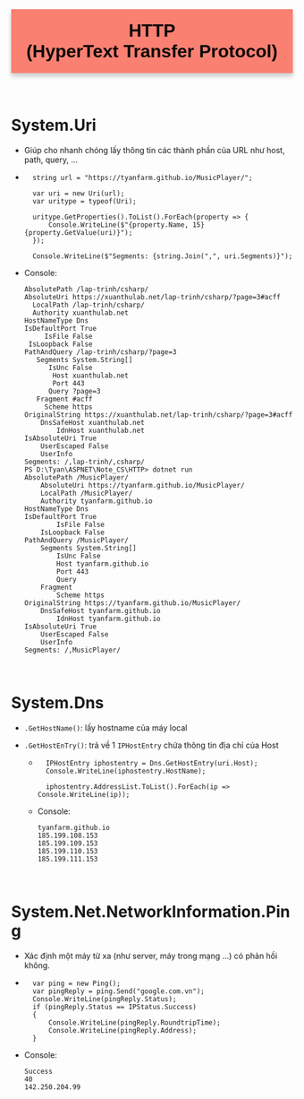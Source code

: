 <div style="text-align: center; background-color: salmon; font-family: 'Trebuchet MS', Arial, sans-serif; color:  #0D0907; padding: 5px; font-size: 32px; padding:20px; font-weight: bold; border-radius: 0 0 0 0; box-shadow: 0px 6px 8px rgba(0, 0, 0, 0.2);margin-bottom: 20px;">
<div>HTTP</div>
<div>(HyperText Transfer Protocol)</div>
</div>

<br/>

# System.Uri
- Giúp cho nhanh chóng lấy thông tin các thành phần của URL như host, path, query, ...

- ```
    string url = "https://tyanfarm.github.io/MusicPlayer/";

    var uri = new Uri(url);
    var uritype = typeof(Uri);

    uritype.GetProperties().ToList().ForEach(property => {
        Console.WriteLine($"{property.Name, 15} {property.GetValue(uri)}");
    });

    Console.WriteLine($"Segments: {string.Join(",", uri.Segments)}");
- Console:
    ```
    AbsolutePath /lap-trinh/csharp/
    AbsoluteUri https://xuanthulab.net/lap-trinh/csharp/?page=3#acff
      LocalPath /lap-trinh/csharp/
      Authority xuanthulab.net
   HostNameType Dns
  IsDefaultPort True
         IsFile False
     IsLoopback False
   PathAndQuery /lap-trinh/csharp/?page=3
       Segments System.String[]
          IsUnc False
           Host xuanthulab.net
           Port 443
          Query ?page=3
       Fragment #acff
         Scheme https
    OriginalString https://xuanthulab.net/lap-trinh/csharp/?page=3#acff
        DnsSafeHost xuanthulab.net
            IdnHost xuanthulab.net
    IsAbsoluteUri True
        UserEscaped False
        UserInfo
    Segments: /,lap-trinh/,csharp/
    PS D:\Tyan\ASPNET\Note_CS\HTTP> dotnet run
    AbsolutePath /MusicPlayer/
        AbsoluteUri https://tyanfarm.github.io/MusicPlayer/
        LocalPath /MusicPlayer/
        Authority tyanfarm.github.io
    HostNameType Dns
    IsDefaultPort True
            IsFile False
        IsLoopback False
    PathAndQuery /MusicPlayer/
        Segments System.String[]   
            IsUnc False
            Host tyanfarm.github.io
            Port 443
            Query
        Fragment
            Scheme https
    OriginalString https://tyanfarm.github.io/MusicPlayer/
        DnsSafeHost tyanfarm.github.io
            IdnHost tyanfarm.github.io
    IsAbsoluteUri True
        UserEscaped False
        UserInfo
    Segments: /,MusicPlayer/
<br/>

# System.Dns
- `.GetHostName()`: lấy hostname của máy local

- `.GetHostEnTry()`: trả về 1 `IPHostEntry` chứa thông tin địa chỉ của Host
    + ```
        IPHostEntry iphostentry = Dns.GetHostEntry(uri.Host);
        Console.WriteLine(iphostentry.HostName);

        iphostentry.AddressList.ToList().ForEach(ip => Console.WriteLine(ip));
    + Console:
        ```
        tyanfarm.github.io
        185.199.108.153
        185.199.109.153
        185.199.110.153
        185.199.111.153
<br/>

# System.Net.NetworkInformation.Ping
- Xác định một máy từ xa (như server, máy trong mạng ...) có phản hồi không.

- ```
    var ping = new Ping();
    var pingReply = ping.Send("google.com.vn");
    Console.WriteLine(pingReply.Status);
    if (pingReply.Status == IPStatus.Success)
    {
        Console.WriteLine(pingReply.RoundtripTime);
        Console.WriteLine(pingReply.Address);
    }
- Console:
    ```
    Success
    40
    142.250.204.99
